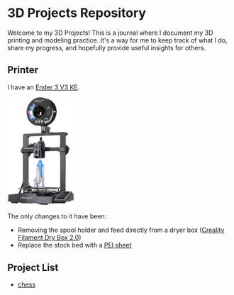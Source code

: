 # 3D Projects Repository

Welcome to my 3D Projects! This is a journal where I document my 3D printing and modeling practice. It's a way for me to keep track of what I do, share my progress, and hopefully provide useful insights for others.

## Printer

I have an [Ender 3 V3 KE](https://www.creality3dofficial.com/products/creality-store-ender-3-v3-ke-3d-printer-on-sale).

<img alt="Ender 3 V3 KE" src="./images/ender-3-v3-ke.png" width="150" />

The only changes to it have been:

- Removing the spool holder and feed directly from a dryer box ([Creality Filament Dry Box 2.0](https://store.creality.com/products/creality-filament-dry-box-2-0))
- Replace the stock bed with a [PEI sheet](https://a.co/d/eMivClM)

## Project List

- [chess](./projects/chess/README.md)
